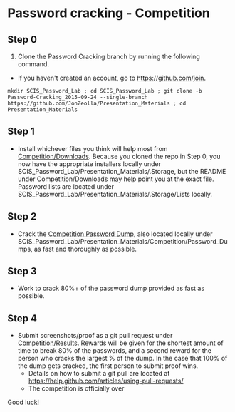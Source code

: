 # Password cracking - Competition  

## Step 0
1. Clone the Password Cracking branch by running the following command.
  * If you haven't created an account, go to https://github.com/join.
```
mkdir SCIS_Password_Lab ; cd SCIS_Password_Lab ; git clone -b Password-Cracking_2015-09-24 --single-branch https://github.com/JonZeolla/Presentation_Materials ; cd Presentation_Materials
```

## Step 1  
* Install whichever files you think will help most from [Competition/Downloads](https://github.com/JonZeolla/Presentation_Materials/tree/Password-Cracking_2015-09-24/Competition/Downloads).  Because you cloned the repo in Step 0, you now have the appropriate installers locally under SCIS_Password_Lab/Presentation_Materials/.Storage, but the README under Competition/Downloads may help point you at the exact file.  Password lists are located under SCIS_Password_Lab/Presentation_Materials/.Storage/Lists locally.  

## Step 2  
* Crack the [Competition Password Dump](https://github.com/JonZeolla/Presentation_Materials/tree/Password-Cracking_2015-09-24/Competition/Password_Dumps), also located locally under SCIS_Password_Lab/Presentation_Materials/Competition/Password_Dumps, as fast and thoroughly as possible.  

## Step 3  
* Work to crack 80%+ of the password dump provided as fast as possible.  

## Step 4  
* Submit screenshots/proof as a git pull request under [Competition/Results](https://github.com/JonZeolla/Presentation_Materials/tree/Password-Cracking_2015-09-24/Competition/Results).  Rewards will be given for the shortest amount of time to break 80% of the passwords, and a second reward for the person who cracks the largest % of the dump.  In the case that 100% of the dump gets cracked, the first person to submit proof wins.  
  * Details on how to submit a git pull are located at https://help.github.com/articles/using-pull-requests/  
  * The competition is officially over  

Good luck!  


